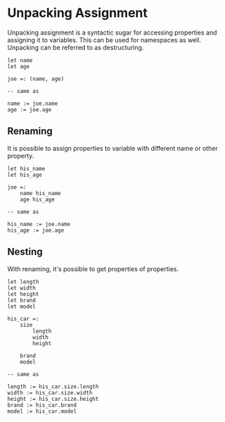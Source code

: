 # Unpacking Assignment

Unpacking assignment is a syntactic sugar for accessing properties and assigning it to variables. This can be used for namespaces as well. Unpacking can be referred to as destructuring.

```stick
let name
let age

joe =: (name, age)

-- same as

name := joe.name
age := joe.age
```

## Renaming

It is possible to assign properties to variable with different name or other property.

```stick
let his_name
let his_age

joe =:
    name his_name
    age his_age

-- same as

his_name := joe.name
his_age := joe.age
```

## Nesting

With renaming, it's possible to get properties of properties.

```stick
let length
let width
let height
let brand
let model

his_car =:
    size
        length
        width
        height

    brand
    model

-- same as

length := his_car.size.length
width := his_car.size.width
height := his_car.size.height
brand := his_car.brand
model := his_car.model
```
